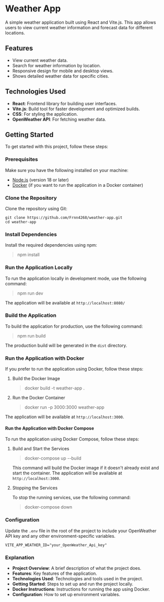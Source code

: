 # Weather App

A simple weather application built using React and Vite.js. This app allows users to view current weather information and forecast data for different locations.

## Features

- View current weather data.
- Search for weather information by location.
- Responsive design for mobile and desktop views.
- Shows detailed weather data for specific cities.


## Technologies Used

- **React**: Frontend library for building user interfaces.
- **Vite.js**: Build tool for faster development and optimized builds.
- **CSS**: For styling the application.
- **OpenWeather API**: For fetching weather data.


## Getting Started

To get started with this project, follow these steps:


### Prerequisites

Make sure you have the following installed on your machine:

- [Node.js](https://nodejs.org/) (version 18 or later)
- [Docker](https://www.docker.com/products/docker-desktop) (if you want to run the application in a Docker container)


### Clone the Repository

Clone the repository using Git:

    git clone https://github.com/Frnn4268/weather-app.git
    cd weather-app


### Install Dependencies

Install the required dependencies using npm:

> npm install


### Run the Application Locally

To run the application locally in development mode, use the following command:

> npm run dev

The application will be available at  `http://localhost:8080/`


### Build the Application

To build the application for production, use the following command:

>  npm run build

The production build will be generated in the `dist` directory.


### Run the Application with Docker

If you prefer to run the application using Docker, follow these steps:

1. Build the Docker Image
	>docker build -t weather-app .

2. Run the Docker Container
	>docker run -p 3000:3000 weather-app

The application will be available at `http://localhost:3000`.


#### Run the Application with Docker Compose

To run the application using Docker Compose, follow these steps:

1. Build and Start the Services

	> docker-compose up --build

	This command will build the Docker image if it doesn't already exist and start the container. The application will be available at `http://localhost:3000`.

2. Stopping the Services

	To stop the running services, use the following command:

	> docker-compose down


### Configuration

Update the `.env` file in the root of the project to include your OpenWeather API key and any other environment-specific variables.

    VITE_APP_WEATHER_ID="your_OpenWeather_Api_key"


### Explanation

- **Project Overview**: A brief description of what the project does.
- **Features**: Key features of the application.
- **Technologies Used**: Technologies and tools used in the project.
- **Getting Started**: Steps to set up and run the project locally.
- **Docker Instructions**: Instructions for running the app using Docker.
- **Configuration**: How to set up environment variables.
